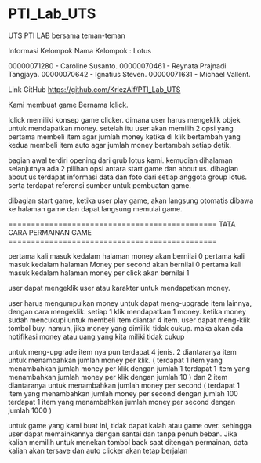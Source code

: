 # PTI_Lab_UTS
UTS PTI LAB bersama teman-teman

Informasi Kelompok Nama Kelompok : Lotus

00000071280 - Caroline Susanto.
00000070461 - Reynata Prajnadi Tangjaya.
00000070642 - Ignatius Steven.
00000071631 - Michael Vallent.

Link GitHub https://github.com/KriezAlf/PTI_Lab_UTS

Kami membuat game Bernama Iclick.

Iclick memiliki konsep game clicker. dimana user harus mengeklik objek untuk mendapatkan money. setelah itu user akan memilih 2 opsi 
yang pertama membeli item agar jumlah money ketika di klik bertambah
yang kedua membeli item auto agar jumlah money bertambah setiap detik.

bagian awal terdiri opening dari grub lotus kami. kemudian dihalaman selanjutnya ada 2 pilihan opsi antara start game dan about us. 
dibagian about us terdapat informasi data dan foto dari setiap anggota group lotus. serta terdapat referensi sumber untuk pembuatan game.

dibagian start game, ketika user play game, akan langsung otomatis dibawa ke halaman game dan dapat langsung memulai game.

============================================== TATA CARA PERMAINAN GAME ==============================================

pertama kali masuk kedalam halaman money akan bernilai 0 
pertama kali masuk kedalam halaman Money per second akan bernilai 0
pertama kali masuk kedalam halaman money per click akan bernilai 1

user dapat mengeklik user atau karakter untuk mendapatkan money. 

user harus mengumpulkan money untuk dapat meng-upgrade item lainnya, dengan cara mengeklik. setiap 1 klik mendapatkan 1 money.
ketika money sudah mencukupi untuk membeli item diantar 4 item. user dapat meng-klik tombol buy. 
namun, jika money yang dimiliki tidak cukup. maka akan ada notifikasi money atau uang yang kita miliki tidak cukup 

untuk meng-upgrade item nya pun terdapat 4 jenis. 
2 diantaranya item untuk menambahkan jumlah money per klik. 
( terdapat 1 item yang menambahkan jumlah money per klik dengan jumlah 1 
terdapat 1 item yang menambahkan jumlah money per klik dengan jumlah 10 )
dan 2 item diantaranya untuk menambahkan jumlah money per second
( terdapat 1 item yang menambahkan jumlah money per second dengan jumlah 100 
terdapat 1 item yang menambahkan jumlah money per second dengan jumlah 1000 )

untuk game yang kami buat ini, tidak dapat kalah atau game over. sehingga user dapat memainkannya dengan santai dan tanpa penuh beban.
Jika kalian memilih untuk menekan tombol back saat ditengah permainan, data kalian akan tersave dan auto clicker akan tetap berjalan

